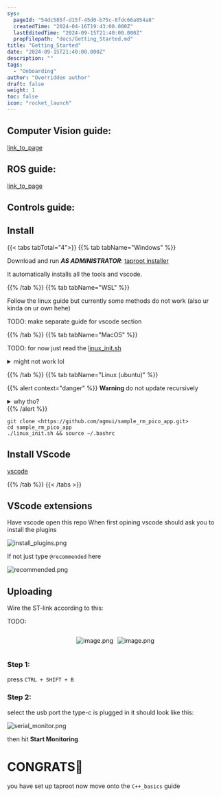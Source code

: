 ```yaml
---
sys:
  pageId: "54dc585f-d15f-45d0-b75c-8fdc66a854a8"
  createdTime: "2024-04-16T19:43:00.000Z"
  lastEditedTime: "2024-09-15T21:40:00.000Z"
  propFilepath: "docs/Getting_Started.md"
title: "Getting_Started"
date: "2024-09-15T21:40:00.000Z"
description: ""
tags:
  - "Onboarding"
author: "Overridden author"
draft: false
weight: 1
toc: false
icon: "rocket_launch"
---
```


## Computer Vision guide:

[link_to_page](86d45bc0-388b-4d26-8848-44f255f73d0e)

## ROS guide:

[link_to_page](3c76c1de-ec8f-46d6-8b0a-294005edc2d5)

## Controls guide:

## Install

{{< tabs tabTotal="4">}}
{{% tab tabName="Windows" %}}

Download and run _**AS ADMINISTRATOR**_: [taproot installer](https://github.com/Thornbots/TeachingFreshies/releases/tag/1.0)

It automatically installs all the tools and vscode.

{{% /tab %}}
{{% tab tabName="WSL" %}}

Follow the linux guide but currently some methods do not work (also ur kinda on ur own hehe)

TODO: make separate guide for vscode section

{{% /tab %}}
{{% tab tabName="MacOS" %}}

TODO: for now just read the [linux_init.sh](https://github.com/agmui/sample_rm_pico_app/blob/main/linux_init.sh)

<details>
<summary>might not work lol</summary>

`brew install libusb pkg-config`

Next install: [vscode](https://code.visualstudio.com/Download)

</details>

{{% /tab %}}
{{% tab tabName="Linux (ubuntu)" %}}

{{% alert context="danger" %}}
**Warning** do not update recursively
<details>
<summary>why tho?</summary>
There are some submodules that may go on for a while (like tinyusb) and I highly
recommend you don't need to get them.
If you want to see what submodules I update just look in `linux_init.sh`
</details>
{{% /alert %}}

```shell
git clone <https://github.com/agmui/sample_rm_pico_app.git>
cd sample_rm_pico_app
./linux_init.sh && source ~/.bashrc
```

## Install VScode

[vscode](https://code.visualstudio.com/Download)

{{% /tab %}}
{{< /tabs >}}

## VScode extensions

Have vscode open this repo
When first opining vscode should ask you to install the plugins

![install_plugins.png](https://prod-files-secure.s3.us-west-2.amazonaws.com/d518164a-d88e-44d1-a4ee-3adb3bd8bce0/89bd30f0-1825-4e77-867b-0a41ce370880/install_plugins.png?X-Amz-Algorithm=AWS4-HMAC-SHA256&X-Amz-Content-Sha256=UNSIGNED-PAYLOAD&X-Amz-Credential=ASIAZI2LB466XLHYRR4D%2F20250309%2Fus-west-2%2Fs3%2Faws4_request&X-Amz-Date=20250309T170056Z&X-Amz-Expires=3600&X-Amz-Security-Token=IQoJb3JpZ2luX2VjECwaCXVzLXdlc3QtMiJHMEUCID4sjw0WNlaufGsvprRyowo8U9e5DRXTMRxZPORMsEQ6AiEAjn7An2DCZEt2jBoHqLv4l%2B64EQ8%2FOg2bOrQYS6a2srcq%2FwMIdRAAGgw2Mzc0MjMxODM4MDUiDAgOStwRiDTzHfRpuSrcA79hUFJiG98iTQGHcvCW4rHL2ACNpVB%2B1Ed4rGTO%2Bn%2FZTxRLIPCxlsig3IyuOvEuEmEXAt5UGTVEdaPrMsnhsTtWT4LzN87ZsEPbODQIH2LswQfQrLv0B9Xynm6I05b9IzFkQubd%2FhCGmnwJcoUhWKMbkewJmfkB%2FgAmhtJ%2FF7c9M6%2FTGtbfy9s4DXTwSWWY1dmMpvN31c27ipW9myESr%2By7JLFpCXOB9%2B%2BMjzk1yA7HtiUCtc%2F6XEFk751f0iFqriTppquid3d5lMgIHkDgc4IdZhZ5tUopaOe0Y9dC9jDncNzcDyycCYsyNSsrFF1seAAxMD3So6xBp0NAqKnW7uViFgwYJi9V6enlTmPsxYqAXPQMgkpJH7ao8eaV54qvKcPU8STQJfEdC%2FuG9mpgqqD6x4IWoT7ndQc7qXhWcZCS7e100jGi71428nruJXGN0Ov7gN3u%2BKSyu2l167zy9N4Rnf%2FxaZOEpZgDvtPNoWeWei909byn7oti6gww4Y1UC3%2B05I9iTH6Bdj9Zkz%2ByH%2BTSqG9nqNBHmP7i8nvctCmrpGmJnWWGf%2BpFmGClicKMFpnbtyXV0TrkzAbEg4K8d1rO01OJZfGf%2Bw7gu%2BR1VL%2F0%2FVZa0s%2FXNkNm8x%2BIMMCJtr4GOqUBQg2wQnOnyIJUde7edZTcDy55cvjX%2FK%2BXmgRUNFk0PXITxY%2BFHEcxYhIVIQxeb2G9s3ciq3oKxKJ74PWmlh7A3a%2FaR3yL3g9VpvtMijw48hT4lN2evWi%2FBV8fHLIcFNjQnGf4kOpXxYmy9XypVryLT1glzYVnfHUBFRCtQhSQx080W2OfMN4N3jNEsKBLJ9hFPF9Ckm2kjeZEDnPdKM%2FEHnlpbp2G&X-Amz-Signature=281341b214f2bdd75f836330fb4f125d703e51b087f7ad2df69656d7c6acad36&X-Amz-SignedHeaders=host&x-id=GetObject)

If not just type `@recommended` here  

![recommended.png](https://prod-files-secure.s3.us-west-2.amazonaws.com/d518164a-d88e-44d1-a4ee-3adb3bd8bce0/61e661e9-5d85-4dfc-be0d-8d2097a5e793/recommended.png?X-Amz-Algorithm=AWS4-HMAC-SHA256&X-Amz-Content-Sha256=UNSIGNED-PAYLOAD&X-Amz-Credential=ASIAZI2LB466XLHYRR4D%2F20250309%2Fus-west-2%2Fs3%2Faws4_request&X-Amz-Date=20250309T170056Z&X-Amz-Expires=3600&X-Amz-Security-Token=IQoJb3JpZ2luX2VjECwaCXVzLXdlc3QtMiJHMEUCID4sjw0WNlaufGsvprRyowo8U9e5DRXTMRxZPORMsEQ6AiEAjn7An2DCZEt2jBoHqLv4l%2B64EQ8%2FOg2bOrQYS6a2srcq%2FwMIdRAAGgw2Mzc0MjMxODM4MDUiDAgOStwRiDTzHfRpuSrcA79hUFJiG98iTQGHcvCW4rHL2ACNpVB%2B1Ed4rGTO%2Bn%2FZTxRLIPCxlsig3IyuOvEuEmEXAt5UGTVEdaPrMsnhsTtWT4LzN87ZsEPbODQIH2LswQfQrLv0B9Xynm6I05b9IzFkQubd%2FhCGmnwJcoUhWKMbkewJmfkB%2FgAmhtJ%2FF7c9M6%2FTGtbfy9s4DXTwSWWY1dmMpvN31c27ipW9myESr%2By7JLFpCXOB9%2B%2BMjzk1yA7HtiUCtc%2F6XEFk751f0iFqriTppquid3d5lMgIHkDgc4IdZhZ5tUopaOe0Y9dC9jDncNzcDyycCYsyNSsrFF1seAAxMD3So6xBp0NAqKnW7uViFgwYJi9V6enlTmPsxYqAXPQMgkpJH7ao8eaV54qvKcPU8STQJfEdC%2FuG9mpgqqD6x4IWoT7ndQc7qXhWcZCS7e100jGi71428nruJXGN0Ov7gN3u%2BKSyu2l167zy9N4Rnf%2FxaZOEpZgDvtPNoWeWei909byn7oti6gww4Y1UC3%2B05I9iTH6Bdj9Zkz%2ByH%2BTSqG9nqNBHmP7i8nvctCmrpGmJnWWGf%2BpFmGClicKMFpnbtyXV0TrkzAbEg4K8d1rO01OJZfGf%2Bw7gu%2BR1VL%2F0%2FVZa0s%2FXNkNm8x%2BIMMCJtr4GOqUBQg2wQnOnyIJUde7edZTcDy55cvjX%2FK%2BXmgRUNFk0PXITxY%2BFHEcxYhIVIQxeb2G9s3ciq3oKxKJ74PWmlh7A3a%2FaR3yL3g9VpvtMijw48hT4lN2evWi%2FBV8fHLIcFNjQnGf4kOpXxYmy9XypVryLT1glzYVnfHUBFRCtQhSQx080W2OfMN4N3jNEsKBLJ9hFPF9Ckm2kjeZEDnPdKM%2FEHnlpbp2G&X-Amz-Signature=420e6a04399f7a283b7d9799f52a55021f33ab3a115a20bbc8a36436d9d9ea6f&X-Amz-SignedHeaders=host&x-id=GetObject)

## Uploading

Wire the ST-link according to this:

TODO:

<div style="display: flex;flex-direction: row; column-gap:10px; max-width: 630px;justify-content: center;">
<div>

![image.png](https://prod-files-secure.s3.us-west-2.amazonaws.com/d518164a-d88e-44d1-a4ee-3adb3bd8bce0/210ecb78-1116-4d7b-b9b7-2292f66fa2c2/image.png?X-Amz-Algorithm=AWS4-HMAC-SHA256&X-Amz-Content-Sha256=UNSIGNED-PAYLOAD&X-Amz-Credential=ASIAZI2LB466TSEQH2TP%2F20250309%2Fus-west-2%2Fs3%2Faws4_request&X-Amz-Date=20250309T170100Z&X-Amz-Expires=3600&X-Amz-Security-Token=IQoJb3JpZ2luX2VjEC0aCXVzLXdlc3QtMiJGMEQCIHsPPATLh1uicsXcV60zHcULidNEhqKsk7GyqMf7PV9EAiBMkEIScUUmyZaaJdh7sWzNdojjzArxYHXUs%2Bhxf0%2Fr6ir%2FAwh2EAAaDDYzNzQyMzE4MzgwNSIMRfCpDTVUYYESljaGKtwD%2FJBHOJYYO03HVF8byVOU%2FEZ2wXZqgI%2F8z0k5Pb7PPXDyuFKJvrv4E3SLFOb7DM2rwanThh%2BDvKaZCUs0DSfbUzQJdgDrDwcnK0BYWNqfgpv7lBDUcDvc0P36aeaGT4jUnK2MDMW3NmJ43gUcphRi4lNd02ttfghp5JLOA3ZLIXjZvA%2FlU6D2yEBHMO3ZMn9SUCTdkYV4haPr2%2Fub0CDGErk9E1ehfJiRc0ccPvwkYcQV2jIjReVktyhsOBYiRPE5n2MWINZh9%2F1Uu03MUHSzy9vO4n3xe4%2B3eYixnzx%2FMh8UcyWJxpjINITQaQKe6MSBVv1wnix9uvq1GwKScXIUKvJTblwCw3JnOpsMHp%2B9Do%2FA1vVajT4ZpaLZyxltPZCLUYGYnqs6n1wQMQ0AIsTj%2Bt%2Fx8gm6UeC4FgoUr25QIcoo8iWShX4LN2gxpOsnlD2NW1zbg3ypTdtMFNFCl9GbOe7bCyfZAUTjNa9bZNvAOaWKqrHNDk5HlN%2BpyGAA1WWYEPy2CaKD79bNubRF%2Bwzqtw%2Bd2B%2Fm44VvYDAJMpyPI2i9sMzSG5JO4RoU2cCBhSOQYrTHrC5kXFhQwCI3FH%2FG%2BJlN9dIS2IAakipFlPTIxO5hN30wYrR9o53m9rgw8JG2vgY6pgESEo4r9e8Tf2mdWdmSmtr0YVV4wh%2FAlkUMSdNJgzpQ9IipgNkBXoYR%2FWTAkZG2Got8plFtpft4qU6vHI5wMTjeM2i5UG6ze8fHj%2BWd84T83h%2Fbtchz6HubedQq1ki4t8YTK9SGLkN3y9xto%2FRdC7NqTZn8JH%2BX2p%2FicAesNvAO8S9qVq%2BJUS9gaHIW2D%2Btl1OcGvnKIu05V4i2fNX5ZcWo%2F3ZOfgp0&X-Amz-Signature=70ec5a8918e48ad5d2b16b9409f0ee724a2d124515512c471f7c1de7147b236a&X-Amz-SignedHeaders=host&x-id=GetObject)

</div>
<div>

![image.png](https://prod-files-secure.s3.us-west-2.amazonaws.com/d518164a-d88e-44d1-a4ee-3adb3bd8bce0/33a0fd0f-8ca6-4a86-8e09-26e95ded1fff/image.png?X-Amz-Algorithm=AWS4-HMAC-SHA256&X-Amz-Content-Sha256=UNSIGNED-PAYLOAD&X-Amz-Credential=ASIAZI2LB466RVCJ5SUE%2F20250309%2Fus-west-2%2Fs3%2Faws4_request&X-Amz-Date=20250309T170100Z&X-Amz-Expires=3600&X-Amz-Security-Token=IQoJb3JpZ2luX2VjECwaCXVzLXdlc3QtMiJIMEYCIQC%2FWdpqtM1GRrJbnmqrJ99PvoauGm2qX8xF1FHXzws59wIhAPGqeMf9n7ja6EgvjlPkX4ysJLrH31vURLObjl7nsxaCKv8DCHUQABoMNjM3NDIzMTgzODA1IgwRt6K5VAZ77m6hei4q3AM8f1Vsddo6DjrBq23MpbOdkdKKUqL0i1eIeeTRd0mupkD9wK1W12MeHzkgsPsD5G4E6MT%2F7sJ2jWO%2F0kVL7alTo57iATkfesBicCjyJ1skKyisO%2FfHzRIJYuG60chUot5hOzlJIaXFGQk%2BildyXz9%2FOfb2UCpVqzno0xpx33STOyWdr1nc21I4So47684ma5AizNrx2V%2BFnV%2BGYveFEEiifbwgprtZfbItxQZF5zSkwCRzNa0T7si%2F6wrCtlPlLS3w1Qz13bKq6sOPaKbaElVRfGc%2BX%2FVO0UN46dbrMuaVFJ4Rs9tas4QlAMFx9ZlrO5ZDw4oIPLh1z0Q0CUCSkMTzOx08gQUsuU6Xg%2BsBS9kBVw9cRCoiJqguBViCb8EUSxRozi9j3jZBdCvNU%2Be1dv%2Bd25jdmLg1FE7oFexvdzhm8ellGDj0w7H8lyw2Hdafqcv%2B%2Fem%2FFjd09zLQ1GhMq0RYINK2R4vc1DEfWgqDn5%2FzdKsW5RlOalqe3FV4os5pdyyEuXmUUZmuSRim7AdKjuF7jUpFiGYbCiDdna%2Brn8eaoGgEzHij4rKnjIGUUohlT4BwmCbjcrJSnZ4RSKky0ALW9zMRQ1zgd2PkRTRtw1mh5KUbr4QOMdpkiTfdAzCuiLa%2BBjqkAcFi7GOhRG1iba92V39WmIGX%2BW9FpJ9LPscmmsI5TNdpZrIEVRf7Gz7dcchX291oH3puBIIMNE%2FQj7ZmQLm1EqBrfbdP3JT4Y9s5zuFi3HpUR81bqHvqM9iJBW0YZGQ1uezIvL71rLNk7luXBwdWzq92dRw3vBZcnoZQoTw1npDBhGqVHqzNpzf6pEHNhyhKf6dLlBTFtiy47CeBIDaKYY9gBG9t&X-Amz-Signature=990ce42024ca6a3aece81d070b4a1a128184790ff3bfa87e23edb9cde131b3b9&X-Amz-SignedHeaders=host&x-id=GetObject)

</div>
</div>

### Step 1:

press `CTRL + SHIFT + B`

### Step 2:

select the usb port the type-c is plugged in it should look like this:

![serial_monitor.png](https://prod-files-secure.s3.us-west-2.amazonaws.com/d518164a-d88e-44d1-a4ee-3adb3bd8bce0/f03f4774-05d4-4393-b6a0-d5efb6d315ab/serial_monitor.png?X-Amz-Algorithm=AWS4-HMAC-SHA256&X-Amz-Content-Sha256=UNSIGNED-PAYLOAD&X-Amz-Credential=ASIAZI2LB466XLHYRR4D%2F20250309%2Fus-west-2%2Fs3%2Faws4_request&X-Amz-Date=20250309T170056Z&X-Amz-Expires=3600&X-Amz-Security-Token=IQoJb3JpZ2luX2VjECwaCXVzLXdlc3QtMiJHMEUCID4sjw0WNlaufGsvprRyowo8U9e5DRXTMRxZPORMsEQ6AiEAjn7An2DCZEt2jBoHqLv4l%2B64EQ8%2FOg2bOrQYS6a2srcq%2FwMIdRAAGgw2Mzc0MjMxODM4MDUiDAgOStwRiDTzHfRpuSrcA79hUFJiG98iTQGHcvCW4rHL2ACNpVB%2B1Ed4rGTO%2Bn%2FZTxRLIPCxlsig3IyuOvEuEmEXAt5UGTVEdaPrMsnhsTtWT4LzN87ZsEPbODQIH2LswQfQrLv0B9Xynm6I05b9IzFkQubd%2FhCGmnwJcoUhWKMbkewJmfkB%2FgAmhtJ%2FF7c9M6%2FTGtbfy9s4DXTwSWWY1dmMpvN31c27ipW9myESr%2By7JLFpCXOB9%2B%2BMjzk1yA7HtiUCtc%2F6XEFk751f0iFqriTppquid3d5lMgIHkDgc4IdZhZ5tUopaOe0Y9dC9jDncNzcDyycCYsyNSsrFF1seAAxMD3So6xBp0NAqKnW7uViFgwYJi9V6enlTmPsxYqAXPQMgkpJH7ao8eaV54qvKcPU8STQJfEdC%2FuG9mpgqqD6x4IWoT7ndQc7qXhWcZCS7e100jGi71428nruJXGN0Ov7gN3u%2BKSyu2l167zy9N4Rnf%2FxaZOEpZgDvtPNoWeWei909byn7oti6gww4Y1UC3%2B05I9iTH6Bdj9Zkz%2ByH%2BTSqG9nqNBHmP7i8nvctCmrpGmJnWWGf%2BpFmGClicKMFpnbtyXV0TrkzAbEg4K8d1rO01OJZfGf%2Bw7gu%2BR1VL%2F0%2FVZa0s%2FXNkNm8x%2BIMMCJtr4GOqUBQg2wQnOnyIJUde7edZTcDy55cvjX%2FK%2BXmgRUNFk0PXITxY%2BFHEcxYhIVIQxeb2G9s3ciq3oKxKJ74PWmlh7A3a%2FaR3yL3g9VpvtMijw48hT4lN2evWi%2FBV8fHLIcFNjQnGf4kOpXxYmy9XypVryLT1glzYVnfHUBFRCtQhSQx080W2OfMN4N3jNEsKBLJ9hFPF9Ckm2kjeZEDnPdKM%2FEHnlpbp2G&X-Amz-Signature=1e2c47e18353dcae0fbeeb8ff3e47504796ee363862cf544e523d9f3e0e2ad72&X-Amz-SignedHeaders=host&x-id=GetObject)

then hit **Start Monitoring**

# CONGRATS🎉

you have set up taproot now move onto the `C++_basics` guide
